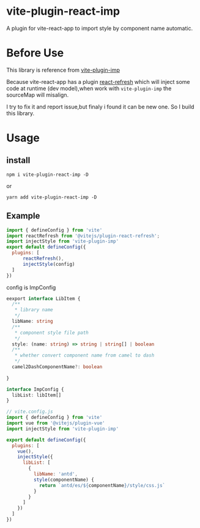 # vite-plugin-react-imp
A plugin for vite-react-app to import style by component name automatic.

# Before Use
This library is reference from [vite-plugin-imp](https://github.com/onebay/vite-plugin-imp#readme)

Because vite-react-app has a plugin [react-refresh](https://github.com/vitejs/vite/tree/main/packages/plugin-react-refresh) which will inject some code at runtime (dev model),when work with `vite-plugin-imp` the sourceMap will misalign.

I try to fix it and report issue,but finaly i found it can be new one.
So I build this library.

# Usage
## install
```
npm i vite-plugin-react-imp -D
```
or
```
yarn add vite-plugin-react-imp -D
```
## Example
``` js
import { defineConfig } from 'vite'
import reactRefresh from '@vitejs/plugin-react-refresh';
import injectStyle from 'vite-plugin-imp'
export default defineConfig({
  plugins: [
      reactRefresh(),
      injectStyle(config)
  ]
})
```

config is ImpConfig
``` ts
eexport interface LibItem {
  /**
   * library name
   */
  libName: string
  /**
   * component style file path
   */
  style: (name: string) => string | string[] | boolean
  /**
   * whether convert component name from camel to dash
   */
  camel2DashComponentName?: boolean
 
}

interface ImpConfig {
  libList: libItem[]
}
```
```js
// vite.config.js
import { defineConfig } from 'vite'
import vue from '@vitejs/plugin-vue'
import injectStyle from 'vite-plugin-imp'

export default defineConfig({
  plugins: [
    vue(), 
    injectStyle({
      libList: [
        {
          libName: 'antd',
          style(componentName) {
            return `antd/es/${componentName}/style/css.js`
          }
        }
      ]
    })
  ]
})
```
